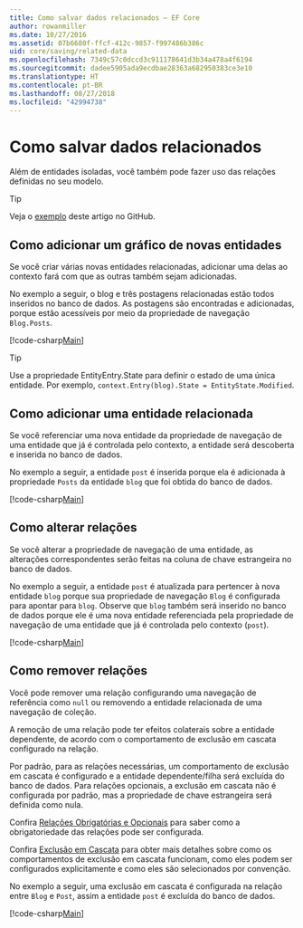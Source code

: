 ```yaml
---
title: Como salvar dados relacionados – EF Core
author: rowanmiller
ms.date: 10/27/2016
ms.assetid: 07b6680f-ffcf-412c-9857-f997486b386c
uid: core/saving/related-data
ms.openlocfilehash: 7349c57c0dccd3c911178641d3b34a478a4f6194
ms.sourcegitcommit: dadee5905ada9ecdbae28363a682950383ce3e10
ms.translationtype: HT
ms.contentlocale: pt-BR
ms.lasthandoff: 08/27/2018
ms.locfileid: "42994738"
---
```

# <a name="saving-related-data"></a>Como salvar dados relacionados

Além de entidades isoladas, você também pode fazer uso das relações definidas no seu modelo.

> [!TIP]  
> Veja o [exemplo](https://github.com/aspnet/EntityFramework.Docs/tree/master/samples/core/Saving/Saving/RelatedData/) deste artigo no GitHub.

## <a name="adding-a-graph-of-new-entities"></a>Como adicionar um gráfico de novas entidades

Se você criar várias novas entidades relacionadas, adicionar uma delas ao contexto fará com que as outras também sejam adicionadas.

No exemplo a seguir, o blog e três postagens relacionadas estão todos inseridos no banco de dados. As postagens são encontradas e adicionadas, porque estão acessíveis por meio da propriedade de navegação `Blog.Posts`.

[!code-csharp[Main](../../../samples/core/Saving/Saving/RelatedData/Sample.cs#AddingGraphOfEntities)]

> [!TIP]  
> Use a propriedade EntityEntry.State para definir o estado de uma única entidade. Por exemplo, `context.Entry(blog).State = EntityState.Modified`.

## <a name="adding-a-related-entity"></a>Como adicionar uma entidade relacionada

Se você referenciar uma nova entidade da propriedade de navegação de uma entidade que já é controlada pelo contexto, a entidade será descoberta e inserida no banco de dados.

No exemplo a seguir, a entidade `post` é inserida porque ela é adicionada à propriedade `Posts` da entidade `blog` que foi obtida do banco de dados.

[!code-csharp[Main](../../../samples/core/Saving/Saving/RelatedData/Sample.cs#AddingRelatedEntity)]

## <a name="changing-relationships"></a>Como alterar relações

Se você alterar a propriedade de navegação de uma entidade, as alterações correspondentes serão feitas na coluna de chave estrangeira no banco de dados.

No exemplo a seguir, a entidade `post` é atualizada para pertencer à nova entidade `blog` porque sua propriedade de navegação `Blog` é configurada para apontar para `blog`. Observe que `blog` também será inserido no banco de dados porque ele é uma nova entidade referenciada pela propriedade de navegação de uma entidade que já é controlada pelo contexto (`post`).

[!code-csharp[Main](../../../samples/core/Saving/Saving/RelatedData/Sample.cs#ChangingRelationships)]

## <a name="removing-relationships"></a>Como remover relações

Você pode remover uma relação configurando uma navegação de referência como `null` ou removendo a entidade relacionada de uma navegação de coleção.

A remoção de uma relação pode ter efeitos colaterais sobre a entidade dependente, de acordo com o comportamento de exclusão em cascata configurado na relação.

Por padrão, para as relações necessárias, um comportamento de exclusão em cascata é configurado e a entidade dependente/filha será excluída do banco de dados. Para relações opcionais, a exclusão em cascata não é configurada por padrão, mas a propriedade de chave estrangeira será definida como nula.

Confira [Relações Obrigatórias e Opcionais](../modeling/relationships.md#required-and-optional-relationships) para saber como a obrigatoriedade das relações pode ser configurada.

Confira [Exclusão em Cascata](cascade-delete.md) para obter mais detalhes sobre como os comportamentos de exclusão em cascata funcionam, como eles podem ser configurados explicitamente e como eles são selecionados por convenção.

No exemplo a seguir, uma exclusão em cascata é configurada na relação entre `Blog` e `Post`, assim a entidade `post` é excluída do banco de dados.

[!code-csharp[Main](../../../samples/core/Saving/Saving/RelatedData/Sample.cs#RemovingRelationships)]
